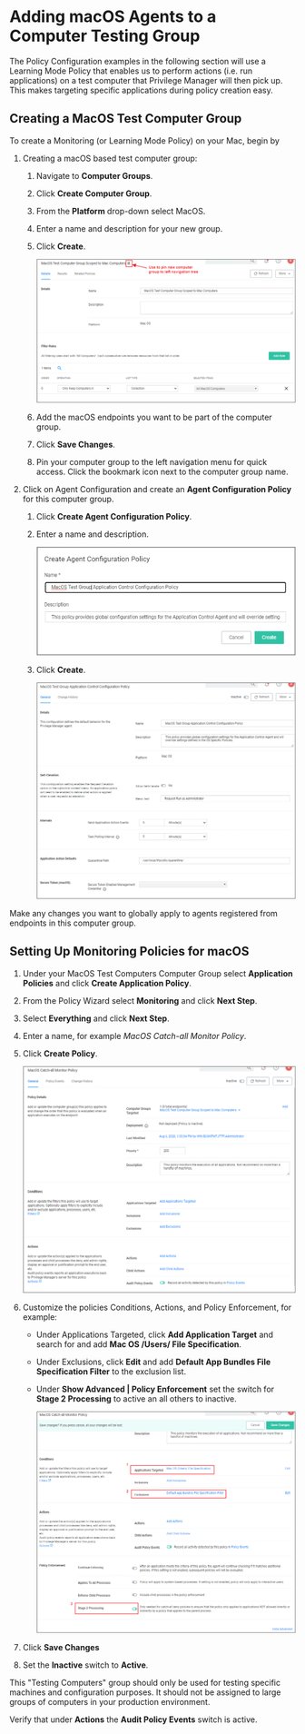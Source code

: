 [title]: # (Add Agent to Testing Group)
[tags]: # (learning mode)
[priority]: # (100)
# Adding macOS Agents to a Computer Testing Group

The Policy Configuration examples in the following section will use a Learning Mode Policy that enables us to perform actions (i.e. run applications) on a test computer that Privilege Manager will then pick up. This makes targeting specific applications during policy creation easy.

## Creating a MacOS Test Computer Group

To create a Monitoring (or Learning Mode Policy) on your Mac, begin by 

1. Creating a macOS based test computer group:
   1. Navigate to __Computer Groups__. 
   1. Click __Create Computer Group__.
   1. From the __Platform__ drop-down select MacOS.
   1. Enter a name and description for your new group.
   1. Click __Create__.

      ![macOS computer group](images/cg-macos.png "MacOS test Computer Group Scoped to Mac Computers")
   1. Add the macOS endpoints you want to be part of the computer group.
   1. Click __Save Changes__.
   1. Pin your computer group to the left navigation menu for quick access. Click the bookmark icon next to the computer group name.
1. Click on Agent Configuration and create an __Agent Configuration Policy__ for this computer group.
   1. Click __Create Agent Configuration Policy__.
   1. Enter a name and description.

      ![agent config](images/cg-agent-cfg.png "MacOS test Computer Group Global Agent Configuration")
   1. Click __Create__.

      ![agent config 2](images/cg-agent-cfg-policy.png "Agent Configuration policy")

Make any changes you want to globally apply to agents registered from endpoints in this computer group.

## Setting Up Monitoring Policies for macOS

1. Under your MacOS Test Computers Computer Group select __Application Policies__ and click __Create Application Policy__.
1. From the Policy Wizard select __Monitoring__ and click __Next Step__.
1. Select __Everything__ and click __Next Step__.
1. Enter a name, for example _MacOS Catch-all Monitor Policy_.
1. Click __Create Policy__.

   ![policy](images/catch-all-1.png "MacOS Catch-All Policy")
1. Customize the policies Conditions, Actions, and Policy Enforcement, for example:
   * Under Applications Targeted, click __Add Application Target__ and search for and add __Mac OS /Users/ File Specification__.
   * Under Exclusions, click __Edit__ and add __Default App Bundles File Specification Filter__ to the exclusion list.
   * Under __Show Advanced | Policy Enforcement__ set the switch for __Stage 2 Processing__ to active an all others to inactive.

     ![enforcement](images/catch-all-3.png "Customized Policy")
1. Click __Save Changes__
1. Set the __Inactive__ switch to __Active__.

This "Testing Computers" group should only be used for testing specific machines and configuration purposes. It should not be assigned to large groups of computers in your production environment.

Verify that under __Actions__ the __Audit Policy Events__ switch is active. 
